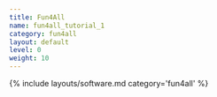 ```yaml
---
title: Fun4All
name: fun4all_tutorial_1
category: fun4all
layout: default
level: 0
weight: 10
---
```


{% include layouts/software.md category='fun4all' %}

